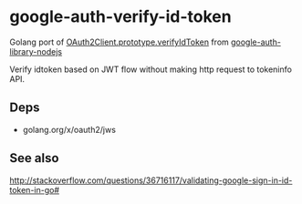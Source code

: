 # google-auth-verify-id-token

Golang port of [OAuth2Client.prototype.verifyIdToken](https://github.com/google/google-auth-library-nodejs/blob/master/lib/auth/oauth2client.js) from [google-auth-library-nodejs](https://github.com/google/google-auth-library-nodejs)

Verify idtoken based on JWT flow without making http request to tokeninfo API.

## Deps

- golang.org/x/oauth2/jws

## See also

http://stackoverflow.com/questions/36716117/validating-google-sign-in-id-token-in-go#